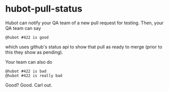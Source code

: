 hubot-pull-status
=================

Hubot can notify your QA team of a new pull request for testing. Then, your QA team can say

	@hubot #422 is good

which uses github's status api to show that pull as ready to merge (prior to this they show as pending).

Your team can also do

	@hubot #422 is bad
	@hubot #422 is really bad

Good? Good. Carl out.
